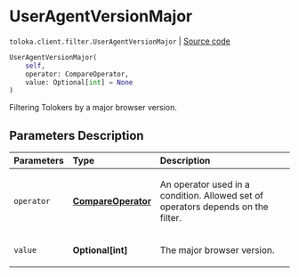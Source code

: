 # UserAgentVersionMajor
`toloka.client.filter.UserAgentVersionMajor` | [Source code](https://github.com/Toloka/toloka-kit/blob/v1.0.2/src/client/filter.py#L709)

```python
UserAgentVersionMajor(
    self,
    operator: CompareOperator,
    value: Optional[int] = None
)
```

Filtering Tolokers by a major browser version.

## Parameters Description

| Parameters | Type | Description |
| :----------| :----| :-----------|
`operator`|**[CompareOperator](toloka.client.primitives.operators.CompareOperator.md)**|<p>An operator used in a condition. Allowed set of operators depends on the filter.</p>
`value`|**Optional\[int\]**|<p>The major browser version.</p>
